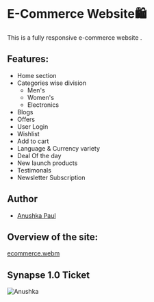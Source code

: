 # E-Commerce Website🛍️
This is a fully responsive e-commerce website .
## Features:
- Home section
- Categories wise division
  - Men's
  - Women's
  - Electronics
- Blogs
- Offers
- User Login
- Wishlist
- Add to cart
- Language & Currency variety
- Deal Of the day
- New launch products
- Testimonals
- Newsletter Subscription

## Author
- [Anushka Paul](https://github.com/pilipi-puu-puu)

## Overview of the site:

[ecommerce.webm](https://user-images.githubusercontent.com/87390353/212919803-ce4f8f33-897e-440e-80f9-3ac0b889092a.webm)

## Synapse 1.0 Ticket

![Anushka](https://user-images.githubusercontent.com/87390353/212919881-d9d737b9-669c-484d-bbba-0855fa58459a.png)

